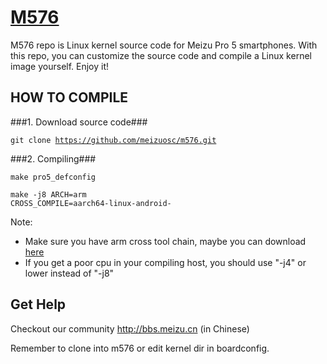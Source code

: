 [M576](http://www.meizu.com)
=================

M576 repo is Linux kernel source code for Meizu Pro 5 smartphones. With this repo, you can customize the source code and compile a Linux kernel image yourself. Enjoy it!

HOW TO COMPILE
-----------

###1. Download source code###

  <code>git clone https://github.com/meizuosc/m576.git</code>

###2. Compiling###

  <code>make pro5_defconfig</code>
  
  <code>make -j8 ARCH=arm CROSS_COMPILE=aarch64-linux-android-</code>

  Note:
  + Make sure you have arm cross tool chain, maybe you can download [here](http://www.linaro.org/downloads)
  + If you get a poor cpu in your compiling host, you should use "-j4" or lower instead of "-j8"

Get Help
--------

Checkout our community http://bbs.meizu.cn (in Chinese)


Remember to clone into m576 or edit kernel dir in boardconfig.

